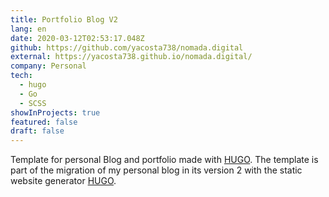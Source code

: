 ```yaml
---
title: Portfolio Blog V2
lang: en
date: 2020-03-12T02:53:17.048Z
github: https://github.com/yacosta738/nomada.digital
external: https://yacosta738.github.io/nomada.digital/
company: Personal
tech:
  - hugo
  - Go
  - SCSS
showInProjects: true
featured: false
draft: false
---
```

Template for personal Blog and portfolio made with [HUGO](https://gohugo.io/). The template is part of the migration of my personal blog in its version 2 with the static website generator [HUGO](https://gohugo.io/).
